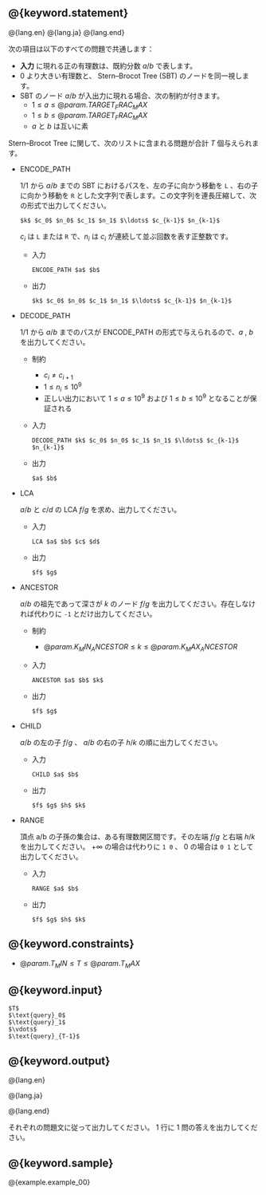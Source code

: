 ## @{keyword.statement}

@{lang.en}
@{lang.ja}
@{lang.end}

次の項目は以下のすべての問題で共通します：

- **入力** に現れる正の有理数は、既約分数 $a/b$ で表します。
- $0$ より大きい有理数と、 Stern–Brocot Tree (SBT) のノードを同一視します。
- SBT のノード $a/b$ が入出力に現れる場合、次の制約が付きます。
  - $1\leq a \leq @{param.TARGET_FRAC_MAX}$
  - $1\leq b \leq @{param.TARGET_FRAC_MAX}$
  - $a$ と $b$ は互いに素

Stern–Brocot Tree に関して、次のリストに含まれる問題が合計 $T$ 個与えられます。

- ENCODE_PATH

  $1/1$ から $a/b$ までの SBT におけるパスを、左の子に向かう移動を `L` 、右の子に向かう移動を `R` とした文字列で表します。この文字列を連長圧縮して、次の形式で出力してください。
  
  ```
  $k$ $c_0$ $n_0$ $c_1$ $n_1$ $\ldots$ $c_{k-1}$ $n_{k-1}$
  ```

  $c_i$ は `L` または `R` で、$n_i$ は $c_i$ が連続して並ぶ回数を表す正整数です。

  - 入力
    ```
    ENCODE_PATH $a$ $b$
    ```

  - 出力
    ```
    $k$ $c_0$ $n_0$ $c_1$ $n_1$ $\ldots$ $c_{k-1}$ $n_{k-1}$
    ``` 
  
- DECODE_PATH

  $1/1$ から $a/b$ までのパスが ENCODE_PATH の形式で与えられるので、$a$ , $b$ を出力してください。 

  - 制約 

    - $c_i\neq c_{i+1}$
    - $1\leq n_i\leq 10^9$
    - 正しい出力において $1\leq a\leq 10^9$ および $1\leq b\leq 10^9$ となることが保証される

  - 入力
    ```
    DECODE_PATH $k$ $c_0$ $n_0$ $c_1$ $n_1$ $\ldots$ $c_{k-1}$ $n_{k-1}$
    ```

  - 出力
    ```
    $a$ $b$
    ``` 

- LCA

  $a/b$ と $c/d$ の LCA $f/g$ を求め、出力してください。

  - 入力
    ```
    LCA $a$ $b$ $c$ $d$
    ```

  - 出力
    ```
    $f$ $g$
    ``` 

- ANCESTOR

  $a/b$ の祖先であって深さが $k$ のノード $f/g$ を出力してください。存在しなければ代わりに `-1` とだけ出力してください。

  - 制約 
  
    - $@{param.K_MIN_ANCESTOR} \leq k\leq @{param.K_MAX_ANCESTOR}$

  - 入力
    ```
    ANCESTOR $a$ $b$ $k$
    ```

  - 出力

    ```
    $f$ $g$
    ```

- CHILD

  $a/b$ の左の子 $f/g$ 、 $a/b$ の右の子 $h/k$ の順に出力してください。

  - 入力
    ```
    CHILD $a$ $b$
    ```

  - 出力

    ```
    $f$ $g$ $h$ $k$
    ```

- RANGE

  頂点 a/b の子孫の集合は、ある有理数開区間です。その左端 $f/g$ と右端 $h/k$ を出力してください。 $+\infty$ の場合は代わりに `1 0` 、 $0$ の場合は `0 1` として出力してください。

  - 入力

    ```
    RANGE $a$ $b$
    ```

  - 出力

    ```
    $f$ $g$ $h$ $k$
    ```


## @{keyword.constraints}

- $@{param.T_MIN} \leq T \leq @{param.T_MAX}$

## @{keyword.input}

```
$T$
$\text{query}_0$
$\text{query}_1$
$\vdots$
$\text{query}_{T-1}$
```

## @{keyword.output}

@{lang.en}

@{lang.ja}

@{lang.end}

それぞれの問題文に従って出力してください。 $1$ 行に $1$ 問の答えを出力してください。

## @{keyword.sample}

@{example.example_00}
